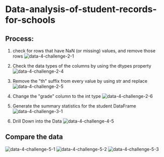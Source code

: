 # Data-analysis-of-student-records-for-schools

## Process:
1. check for rows that have NaN (or missing) values, and remove those rows
![data-4-challenge-2-1](https://user-images.githubusercontent.com/111480084/225507999-cae46c65-0a22-4b9a-8389-f7ceeaced477.png)

2. Check the data types of the columns by using the dtypes property
![data-4-challenge-2-4](https://user-images.githubusercontent.com/111480084/225508092-3882dc9b-20ad-4c54-8dba-5a664f655975.png)

3. Remove the "th" suffix from every value by using str and replace
![data-4-challenge-2-5](https://user-images.githubusercontent.com/111480084/225508171-ad8674e1-c9ea-42f6-b12e-dd55ccc0cf23.png)

4. Change the "grade" column to the int type
![data-4-challenge-2-6](https://user-images.githubusercontent.com/111480084/225508230-47d72465-2a15-426e-95e5-7b3a376c09d3.png)

5. Generate the summary statistics for the student DataFrame
![data-4-challenge-3-1](https://user-images.githubusercontent.com/111480084/225508292-829446a5-ecf1-47b8-aa3f-1a0932a73598.png)

6. Drill Down into the Data
![data-4-challenge-4-5](https://user-images.githubusercontent.com/111480084/225508421-262125db-6b48-4fd1-90bf-a3f531c52893.png)

## Compare the data
![data-4-challenge-5-1](https://user-images.githubusercontent.com/111480084/225508500-40feb5f3-329e-4548-ad45-420e82a74d4d.png)
![data-4-challenge-5-2](https://user-images.githubusercontent.com/111480084/225508504-b62210ad-cfa1-494c-a03a-b2fef20ae89c.png)
![data-4-challenge-5-3](https://user-images.githubusercontent.com/111480084/225508509-8eb1d7df-cad2-4543-9344-75ce397f6900.png)
